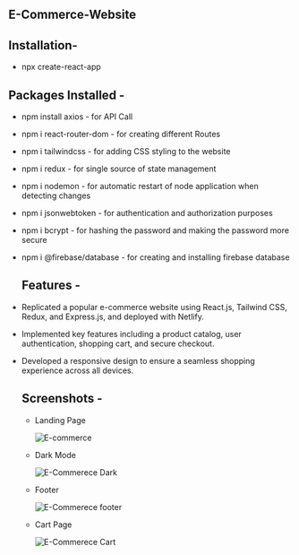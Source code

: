 ## E-Commerce-Website

## Installation-
- npx create-react-app

## Packages Installed -
- npm install axios - for API Call
- npm i react-router-dom - for creating different Routes
- npm i tailwindcss - for adding CSS styling to the website
- npm i redux - for single source of state management
- npm i nodemon - for automatic restart of node application when detecting changes
- npm i jsonwebtoken - for authentication and authorization purposes
- npm i bcrypt - for hashing the password and making the password more secure
- npm i @firebase/database - for creating and installing firebase database

  ## Features -
- Replicated a popular e-commerce website using React.js, Tailwind CSS, Redux, and Express.js, and deployed with Netlify.
- Implemented key features including a product catalog, user authentication, shopping cart, and secure checkout.
- Developed a responsive design to ensure a seamless shopping experience across all devices.

  ## Screenshots -
  - Landing Page
 
    ![E-commerce](https://github.com/Anshu1997-cloud/E-Commerce-Website/assets/135546335/23fcc1e0-18de-4770-a9d1-0697e865d4e9)

  - Dark Mode

    ![E-Commerece Dark](https://github.com/Anshu1997-cloud/E-Commerce-Website/assets/135546335/f7914374-0a73-4c5c-b706-b9768f0b3b0a)

  - Footer
 
    ![E-Commerece footer](https://github.com/Anshu1997-cloud/E-Commerce-Website/assets/135546335/0a9322f2-0a8c-4da4-8870-686a192bf6e6)

  - Cart Page
    
    ![E-Commerece Cart](https://github.com/Anshu1997-cloud/E-Commerce-Website/assets/135546335/066228cb-76d4-4d3d-bc9a-6c7224a71e11)
